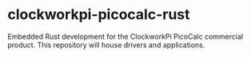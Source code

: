# clockworkpi-picocalc-rust
Embedded Rust development for the ClockworkPi PicoCalc commercial product. This repository will house drivers and applications.
